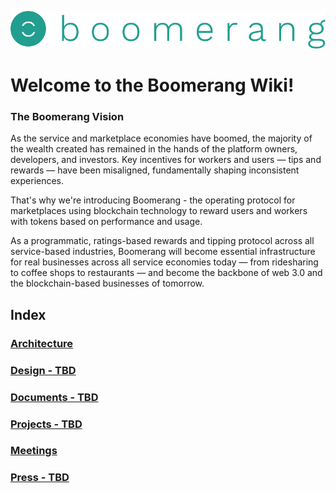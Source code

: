 ![alt text](https://github.com/BoomerangProject/boomerang-wiki/blob/master/images/logo.png "Boomerang Logo")
# Welcome to the Boomerang Wiki!

### The Boomerang Vision
As the service and marketplace economies have boomed, the majority of the wealth created has remained in the hands of the platform owners, developers, and investors. Key incentives for workers and users — tips and rewards — have been misaligned, fundamentally shaping inconsistent experiences.

That's why we're introducing Boomerang - the operating protocol for marketplaces using blockchain technology to reward users and workers with tokens based on performance and usage.

As a programmatic, ratings-based rewards and tipping protocol across all service-based industries, Boomerang will become essential infrastructure for real businesses across all service economies today — from ridesharing to coffee shops to restaurants — and become the backbone of web 3.0 and the blockchain-based businesses of tomorrow.

## Index
### [Architecture](https://github.com/BoomerangProject/boomerang-wiki/tree/master/architecture)
### [Design - TBD]()
### [Documents - TBD]()
### [Projects - TBD]()
### [Meetings](https://github.com/BoomerangProject/boomerang-wiki/tree/master/meetings)
### [Press - TBD]()
